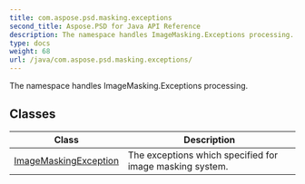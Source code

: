 ```yaml
---
title: com.aspose.psd.masking.exceptions
second_title: Aspose.PSD for Java API Reference
description: The namespace handles ImageMasking.Exceptions processing.
type: docs
weight: 68
url: /java/com.aspose.psd.masking.exceptions/
---
```



The namespace handles ImageMasking.Exceptions processing.


## Classes

| Class | Description |
| --- | --- |
| [ImageMaskingException](../com.aspose.psd.masking.exceptions/imagemaskingexception) | The exceptions which specified for image masking system. |
